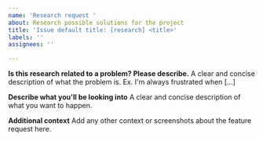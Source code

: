 ```yaml
---
name: 'Research request '
about: Research possible solutions for the project
title: 'Issue default title: [research] <title>'
labels: ''
assignees: ''

---
```


**Is this research related to a problem? Please describe.**
A clear and concise description of what the problem is. Ex. I'm always frustrated when [...]

**Describe what you'll be looking into**
A clear and concise description of what you want to happen.

**Additional context**
Add any other context or screenshots about the feature request here.

